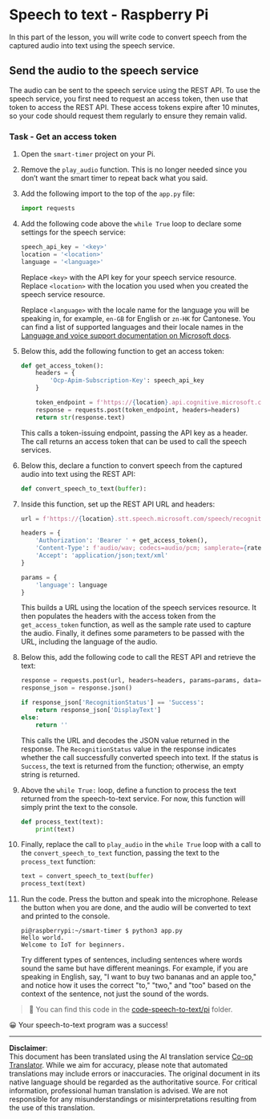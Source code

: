 <!--
CO_OP_TRANSLATOR_METADATA:
{
  "original_hash": "af249a24d4fe4f4de4806adbc3bc9d86",
  "translation_date": "2025-08-28T19:27:17+00:00",
  "source_file": "6-consumer/lessons/1-speech-recognition/pi-speech-to-text.md",
  "language_code": "en"
}
-->
# Speech to text - Raspberry Pi

In this part of the lesson, you will write code to convert speech from the captured audio into text using the speech service.

## Send the audio to the speech service

The audio can be sent to the speech service using the REST API. To use the speech service, you first need to request an access token, then use that token to access the REST API. These access tokens expire after 10 minutes, so your code should request them regularly to ensure they remain valid.

### Task - Get an access token

1. Open the `smart-timer` project on your Pi.

1. Remove the `play_audio` function. This is no longer needed since you don’t want the smart timer to repeat back what you said.

1. Add the following import to the top of the `app.py` file:

    ```python
    import requests
    ```

1. Add the following code above the `while True` loop to declare some settings for the speech service:

    ```python
    speech_api_key = '<key>'
    location = '<location>'
    language = '<language>'
    ```

    Replace `<key>` with the API key for your speech service resource. Replace `<location>` with the location you used when you created the speech service resource.

    Replace `<language>` with the locale name for the language you will be speaking in, for example, `en-GB` for English or `zn-HK` for Cantonese. You can find a list of supported languages and their locale names in the [Language and voice support documentation on Microsoft docs](https://docs.microsoft.com/azure/cognitive-services/speech-service/language-support?WT.mc_id=academic-17441-jabenn#speech-to-text).

1. Below this, add the following function to get an access token:

    ```python
    def get_access_token():
        headers = {
            'Ocp-Apim-Subscription-Key': speech_api_key
        }
    
        token_endpoint = f'https://{location}.api.cognitive.microsoft.com/sts/v1.0/issuetoken'
        response = requests.post(token_endpoint, headers=headers)
        return str(response.text)
    ```

    This calls a token-issuing endpoint, passing the API key as a header. The call returns an access token that can be used to call the speech services.

1. Below this, declare a function to convert speech from the captured audio into text using the REST API:

    ```python
    def convert_speech_to_text(buffer):
    ```

1. Inside this function, set up the REST API URL and headers:

    ```python
    url = f'https://{location}.stt.speech.microsoft.com/speech/recognition/conversation/cognitiveservices/v1'

    headers = {
        'Authorization': 'Bearer ' + get_access_token(),
        'Content-Type': f'audio/wav; codecs=audio/pcm; samplerate={rate}',
        'Accept': 'application/json;text/xml'
    }

    params = {
        'language': language
    }
    ```

    This builds a URL using the location of the speech services resource. It then populates the headers with the access token from the `get_access_token` function, as well as the sample rate used to capture the audio. Finally, it defines some parameters to be passed with the URL, including the language of the audio.

1. Below this, add the following code to call the REST API and retrieve the text:

    ```python
    response = requests.post(url, headers=headers, params=params, data=buffer)
    response_json = response.json()

    if response_json['RecognitionStatus'] == 'Success':
        return response_json['DisplayText']
    else:
        return ''
    ```

    This calls the URL and decodes the JSON value returned in the response. The `RecognitionStatus` value in the response indicates whether the call successfully converted speech into text. If the status is `Success`, the text is returned from the function; otherwise, an empty string is returned.

1. Above the `while True:` loop, define a function to process the text returned from the speech-to-text service. For now, this function will simply print the text to the console.

    ```python
    def process_text(text):
        print(text)
    ```

1. Finally, replace the call to `play_audio` in the `while True` loop with a call to the `convert_speech_to_text` function, passing the text to the `process_text` function:

    ```python
    text = convert_speech_to_text(buffer)
    process_text(text)
    ```

1. Run the code. Press the button and speak into the microphone. Release the button when you are done, and the audio will be converted to text and printed to the console.

    ```output
    pi@raspberrypi:~/smart-timer $ python3 app.py 
    Hello world.
    Welcome to IoT for beginners.
    ```

    Try different types of sentences, including sentences where words sound the same but have different meanings. For example, if you are speaking in English, say, "I want to buy two bananas and an apple too," and notice how it uses the correct "to," "two," and "too" based on the context of the sentence, not just the sound of the words.

> 💁 You can find this code in the [code-speech-to-text/pi](../../../../../6-consumer/lessons/1-speech-recognition/code-speech-to-text/pi) folder.

😀 Your speech-to-text program was a success!

---

**Disclaimer**:  
This document has been translated using the AI translation service [Co-op Translator](https://github.com/Azure/co-op-translator). While we aim for accuracy, please note that automated translations may include errors or inaccuracies. The original document in its native language should be regarded as the authoritative source. For critical information, professional human translation is advised. We are not responsible for any misunderstandings or misinterpretations resulting from the use of this translation.